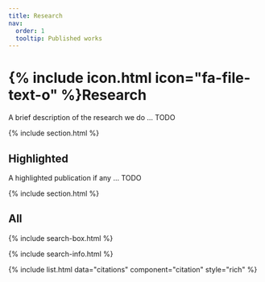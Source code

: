 ```yaml
---
title: Research
nav:
  order: 1
  tooltip: Published works
---
```


# {% include icon.html icon="fa-file-text-o" %}Research

A brief description of the research we do ... TODO

{% include section.html %}

## Highlighted

A highlighted publication if any ... TODO

<!-- {% include citation.html lookup="Open collaborative writing with Manubot" style="rich" %} -->

{% include section.html %}

## All

{% include search-box.html %}

{% include search-info.html %}

{% include list.html data="citations" component="citation" style="rich" %}

